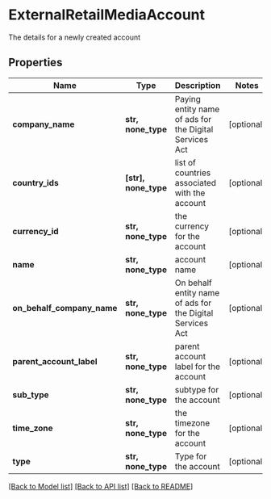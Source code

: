 # ExternalRetailMediaAccount

The details for a newly created account

## Properties
Name | Type | Description | Notes
------------ | ------------- | ------------- | -------------
**company_name** | **str, none_type** | Paying entity name of ads for the Digital Services Act | [optional] 
**country_ids** | **[str], none_type** | list of countries associated with the account | [optional] 
**currency_id** | **str, none_type** | the currency for the account | [optional] 
**name** | **str, none_type** | account name | [optional] 
**on_behalf_company_name** | **str, none_type** | On behalf entity name of ads for the Digital Services Act | [optional] 
**parent_account_label** | **str, none_type** | parent account label for the account | [optional] 
**sub_type** | **str, none_type** | subtype for the account | [optional] 
**time_zone** | **str, none_type** | the timezone for the account | [optional] 
**type** | **str, none_type** | Type for the account | [optional] 

[[Back to Model list]](../README.md#documentation-for-models) [[Back to API list]](../README.md#documentation-for-api-endpoints) [[Back to README]](../README.md)


